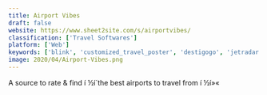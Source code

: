 ```yaml
---
title: Airport Vibes
draft: false 
website: https://www.sheet2site.com/s/airportvibes/
classification: ['Travel Softwares']
platform: ['Web']
keywords: ['blink', 'customized_travel_poster', 'destigogo', 'jetradar', 'mapiful', 'max_planes', 'mitty', 'mylifeelsewhere', 'nomad_list', 'skypicker', 'skyscanner', 'taab', 'the_makers', 'traveloffers', 'travelisty', 'traveller_stash', 'travello', 'tripcost', 'tripnary', 'wander', 'wanderlog']
image: 2020/04/Airport-Vibes.png
---
```

A source to rate & find í ½í´the best airports to travel from í ½í»«